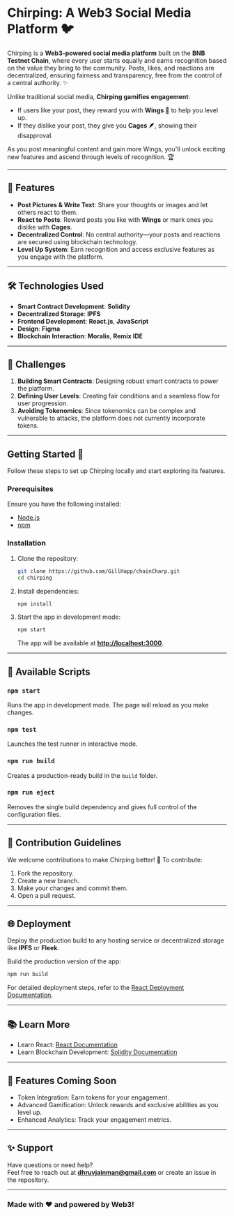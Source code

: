 # Chirping: A Web3 Social Media Platform 🐦

Chirping is a **Web3-powered social media platform** built on the **BNB Testnet Chain**, where every user starts equally and earns recognition based on the value they bring to the community. Posts, likes, and reactions are decentralized, ensuring fairness and transparency, free from the control of a central authority. ✨

Unlike traditional social media, **Chirping gamifies engagement**:  
- If users like your post, they reward you with **Wings 🪽** to help you level up.  
- If they dislike your post, they give you **Cages 🪶**, showing their disapproval.  

As you post meaningful content and gain more Wings, you'll unlock exciting new features and ascend through levels of recognition. 🏆

---

## 🚀 Features

- **Post Pictures & Write Text**: Share your thoughts or images and let others react to them.  
- **React to Posts**: Reward posts you like with **Wings** or mark ones you dislike with **Cages**.  
- **Decentralized Control**: No central authority—your posts and reactions are secured using blockchain technology.  
- **Level Up System**: Earn recognition and access exclusive features as you engage with the platform.  

---

## 🛠️ Technologies Used

- **Smart Contract Development**: **Solidity**
- **Decentralized Storage**: **IPFS**
- **Frontend Development**: **React.js**, **JavaScript**
- **Design**: **Figma**
- **Blockchain Interaction**: **Moralis**, **Remix IDE**

---

## 🎯 Challenges

1. **Building Smart Contracts**: Designing robust smart contracts to power the platform.  
2. **Defining User Levels**: Creating fair conditions and a seamless flow for user progression.  
3. **Avoiding Tokenomics**: Since tokenomics can be complex and vulnerable to attacks, the platform does not currently incorporate tokens.  

---

## Getting Started 🛫

Follow these steps to set up Chirping locally and start exploring its features.

### Prerequisites  
Ensure you have the following installed:  
- [Node.js](https://nodejs.org/)  
- [npm](https://www.npmjs.com/)  

### Installation  

1. Clone the repository:  
   ```bash
   git clone https://github.com/GillHapp/chainCharp.git
   cd chirping
   ```

2. Install dependencies:  
   ```bash
   npm install
   ```

3. Start the app in development mode:  
   ```bash
   npm start
   ```  
   The app will be available at **[http://localhost:3000](http://localhost:3000)**.  

---

## 📜 Available Scripts

### `npm start`  
Runs the app in development mode. The page will reload as you make changes.  

### `npm test`  
Launches the test runner in interactive mode.  

### `npm run build`  
Creates a production-ready build in the `build` folder.  

### `npm run eject`  
Removes the single build dependency and gives full control of the configuration files.  

---

## 🤝 Contribution Guidelines

We welcome contributions to make Chirping better! 🎉 To contribute:  
1. Fork the repository.  
2. Create a new branch.  
3. Make your changes and commit them.  
4. Open a pull request.  

---

## 🌐 Deployment

Deploy the production build to any hosting service or decentralized storage like **IPFS** or **Fleek**.  

Build the production version of the app:  
```bash
npm run build
```  

For detailed deployment steps, refer to the [React Deployment Documentation](https://facebook.github.io/create-react-app/docs/deployment).  

---

## 📚 Learn More

- Learn React: [React Documentation](https://reactjs.org/)  
- Learn Blockchain Development: [Solidity Documentation](https://soliditylang.org/)  

---

## 🏅 Features Coming Soon

- Token Integration: Earn tokens for your engagement.  
- Advanced Gamification: Unlock rewards and exclusive abilities as you level up.  
- Enhanced Analytics: Track your engagement metrics.

---

## ✨ Support

Have questions or need help?  
Feel free to reach out at **[dhruvjainman@gmail.com](mailto:dhruvjainman@gmail.com)** or create an issue in the repository.  

---

### Made with ❤️ and powered by **Web3**!
